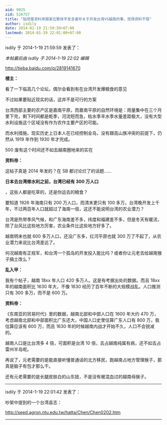 ```yaml
---
aid: 9025
zid: 526757
title: "贴吧里资料帝跟某位繁体字发言者吵关于开发台湾VS越南的事，觉得资料不错"
author: isdily
date: 2014-01-19 21:59:59+07:00
lastmod: 2014-01-19 22:01:00+07:00
---
```


isdily 于 2014-1-19 21:59:59 发表了：

_本帖最后由 isdily 于 2014-1-19 22:02 编辑_

http://tieba.baidu.com/p/2819141670

**楼主：**

看了一下临高几个论坛，偶尔会看到有在台湾开发爆粮食的意见

不过如果要贴近现实的话，这并不是可行的方案

台湾西部主要的农产区是嘉南平原，而嘉南平原的自然环境是：雨量集中在三个月里下完，剩下时间都是乾季，河流短而急，枯水季丰水季水量差距极大，没有大型水利设施这个区域没有作为农作主要产区的可能。

而水利措施，现实历史上日本人在已经控制全岛，没有跟高山族冲突的前提下，仍然从 1919 年作到 1930 年才完成。

500 废有这个时间还不如去越南圈地来的实在

**资料帝：**

这帖子真是 2014 年发的？在 SB 都讨论烂了的话题……

**日本去台湾修水利之前，台湾已经有 300 万人口**

，这些人都是吃草的，还是你运去的粮食？

要知道 1926 年海南只有 200 万人口，而清末更只有 100 多万，台湾晚开发上千年，不过两百年人口就超过了海南一倍，这还不能说明台湾的农业潜力？

台湾是热带季风气候，和广东海南差不多，纬度和福建差不多，但是冬天有暖流，除了台风比这些地方厉害，农业条件比这些地方好多了。

越南明末也就 600 多万人口，还没广东多，红河平原也就 300 万了不起了，从农业潜力来说比台湾差远了。

何况越南有正规军，和台湾一个孤岛的开发投入能比吗？或者你让元老去给越南猴子搞土改么？

**乱入甲：**

我有个帖子，越南 18xx 年人口 420 多万人。这是有考据出处的数据。而且 18xx 年的越南面积比 1630 年大，不像 1630 经历了百年不断的大规模战乱。人口推测只有 300 多万，而不是 600 万。

**资料帝：**

《东南亚的贸易时代》里的数据，越南北部和中部人口在 1600 年大约 470 万，考虑越南北部和中部面积比广东还大，中国人口史里估算广东人口有 800 万，我估算应该有 600 万，而且 1630 年的时候越南内战才开始不久，人口不会锐减的。

越南人口是比台湾多 4 倍，可面积是台湾 10 倍，去占越南纯属有病，还不如去占雷州半岛呢。

再说了，元老需要的是能直接听懂普通话的北方移民，跑越南占地方管理猴子，那真是脑子有包才那么干。

还有元老需要的是长腿皮肤白的山东妞，不是没有被混血过的越南母猴子。

---

isdily 于 2014-1-19 22:01:42 发表了：

吵架中提到的一个台湾县志：

http://seed.agron.ntu.edu.tw/hatta/Chen/Chen0202.htm

---
